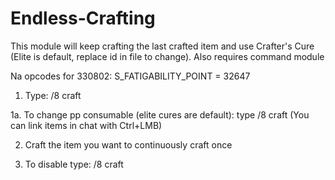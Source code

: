 # Endless-Crafting

This module will keep crafting the last crafted item and use Crafter's Cure (Elite is default, replace id in file to change). 
Also requires command module

Na opcodes for 330802: S_FATIGABILITY_POINT = 32647

1. Type: /8 craft

1a. To change pp consumable (elite cures are default): type /8 craft <LinkedItem>
(You can link items in chat with Ctrl+LMB)

2. Craft the item you want to continuously craft once

3. To disable type: /8 craft
